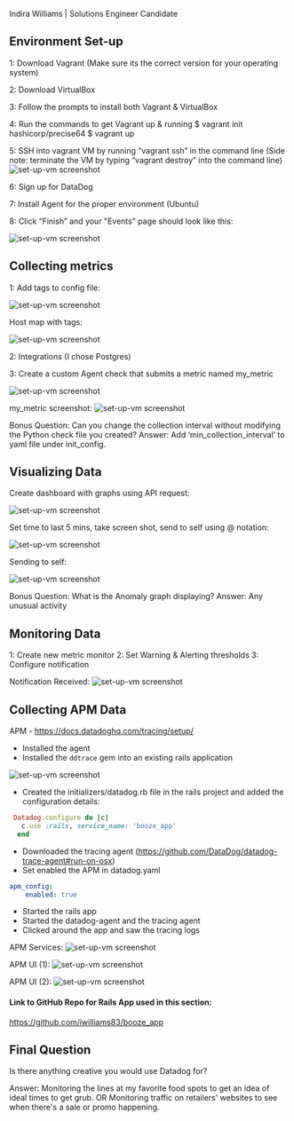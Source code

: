 
Indira Williams | Solutions Engineer Candidate

## Environment Set-up
1: Download Vagrant (Make sure its the correct version for your operating system)

2: Download VirtualBox

3: Follow the prompts to install both Vagrant & VirtualBox

4: Run the commands to get Vagrant up & running
	$ vagrant init hashicorp/precise64
	$ vagrant up

5: SSH into vagrant VM by running “vagrant ssh” in the command line
(Side note: terminate the VM by typing “vagrant destroy” into the command line)
![set-up-vm screenshot](./images/set-up-vm.png)

6: Sign up for DataDog

7: Install Agent for the proper environment (Ubuntu)

8: Click “Finish” and your "Events" page should look like this:

![set-up-vm screenshot](./images/events-page.png)

## Collecting metrics
1: Add tags to config file:

![set-up-vm screenshot](./images/add-tags-to-config.png)

Host map with tags:

![set-up-vm screenshot](./images/host-map-with-tags.png)

2: Integrations (I chose Postgres)

3: Create a custom Agent check that submits a metric named my_metric

![set-up-vm screenshot](./images/create-custom-metric.png)

my_metric screenshot:
![set-up-vm screenshot](./images/my-metric.png)

Bonus Question: Can you change the collection interval without modifying the Python check file you created?
Answer: Add ‘min_collection_interval’ to yaml file under init_config.

## Visualizing Data
Create dashboard with graphs using API request:

![set-up-vm screenshot](./images/test-timeboard.png)

Set time to last 5 mins, take screen shot, send to self using @ notation:

![set-up-vm screenshot](./images/test-timeboard-5mins.png)

Sending to self:

![set-up-vm screenshot](./images/sending-to-self.png)

Bonus Question: What is the Anomaly graph displaying?
Answer: Any unusual activity

## Monitoring Data
1: Create new metric monitor
2: Set Warning & Alerting thresholds
3: Configure notification

Notification Received:
![set-up-vm screenshot](./images/monitor-notification.png)

## Collecting APM Data
APM - https://docs.datadoghq.com/tracing/setup/
- Installed the agent
- Installed the `ddtrace` gem into an existing rails application

![set-up-vm screenshot](./images/tracing-agent.png)

- Created the initializers/datadog.rb file in the rails project and added the configuration details:
```ruby
 Datadog.configure do |c|
   c.use :rails, service_name: 'booze_app'
  end
```
- Downloaded the tracing agent (https://github.com/DataDog/datadog-trace-agent#run-on-osx)
- Set enabled the APM in datadog.yaml
```yaml
apm_config:
    enabled: true
```
- Started the rails app
- Started the datadog-agent and the tracing agent
- Clicked around the app and saw the tracing logs

APM Services:
![set-up-vm screenshot](./images/apm-services.png)

APM UI (1):
![set-up-vm screenshot](./images/apm-ui.png)

APM UI (2):
![set-up-vm screenshot](./images/apm-ui-2.png)

#### Link to GitHub Repo for Rails App used in this section:
https://github.com/iwilliams83/booze_app

## Final Question
Is there anything creative you would use Datadog for?

Answer: Monitoring the lines at my favorite food spots to get an idea of ideal times to get grub.
OR
Monitoring traffic on retailers' websites to see when there's a sale or promo happening.

